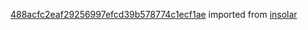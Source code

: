 [488acfc2eaf29256997efcd39b578774c1ecf1ae](https://github.com/insolar/insolar/commit/488acfc2eaf29256997efcd39b578774c1ecf1ae) imported from [insolar](https://github.com/insolar/insolar)
